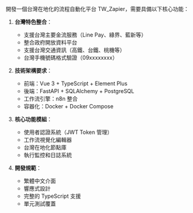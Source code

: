 開發一個台灣在地化的流程自動化平台 TW_Zapier，需要具備以下核心功能：

1. **台灣特色整合**：
   - 支援台灣主要金流服務（Line Pay、綠界、藍新等）
   - 整合政府開放資料平台
   - 支援台灣交通資訊（高鐵、台鐵、桃機等）
   - 台灣手機號碼格式驗證（09xxxxxxxx）

2. **技術架構要求**：
   - 前端：Vue 3 + TypeScript + Element Plus
   - 後端：FastAPI + SQLAlchemy + PostgreSQL
   - 工作流引擎：n8n 整合
   - 容器化：Docker + Docker Compose

3. **核心功能模組**：
   - 使用者認證系統（JWT Token 管理）
   - 工作流視覺化編輯器
   - 台灣在地化節點庫
   - 執行監控和日誌系統

4. **開發規範**：
   - 繁體中文介面
   - 響應式設計
   - 完整的 TypeScript 支援
   - 單元測試覆蓋
